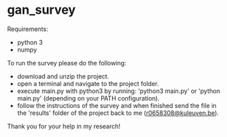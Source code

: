 # gan_survey

Requirements:

- python 3
- numpy


To run the survey please do the following:
- download and unzip the project.
- open a terminal and navigate to the project folder.
- execute main.py with python3 by running: 'python3 main.py' or 'python main.py' (depending on your PATH configuration).
- follow the instructions of the survey and when finished send the file in the 'results' folder of the project back to me (r0658308@kuleuven.be).


Thank you for your help in my research!
